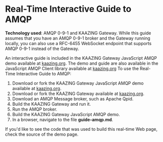 Real-Time Interactive Guide to AMQP
===================================

**Technology used**: AMQP 0-9-1 and KAAZING Gateway. While this guide assumes that you have an AMQP 0-9-1 broker and the Gateway running locally, you can also use a RFC-6455 WebSocket endpoint that supports AMQP 0-9-1 instead of the Gateway.

An interactive guide is included in the KAAZING Gateway JavaScript AMQP demo available at [kaazing.org](http://kaazing.org). The demo and guide are also available in the JavaScript AMQP Client library available at [kaazing.org](http://kaazing.org) To use the Real-Time Interactive Guide to AMQP:

1.  Download or fork the KAAZING Gateway JavaScript AMQP demo available at [kaazing.org](http://kaazing.org).
2.  Download or fork the KAAZING Gateway available at [kaazing.org](http://kaazing.org).
3.  Download an AMQP Message broker, such as Apache Qpid.
4.  Build the KAAZING Gateway and run it.
5.  Run the AMQP broker.
6.  Build the KAAZING Gateway JavaScript AMQP demo.
7.  In a browser, navigate to the file **guide-amqp.md**.

If you'd like to see the code that was used to build this real-time Web page, check the source of the demo page.


